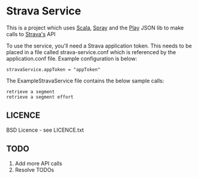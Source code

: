 Strava Service
===============

This is a project which uses [Scala][scala], [Spray][spray] and the [Play][play] JSON lib to make calls to [Strava's][strava] API

To use the service, you'll need a Strava application token. This needs to be placed in a file called strava-service.conf which is referenced by the application.conf file. Example configuration is below:

    stravaService.appToken = "appToken"

The ExampleStravaService file contains the below sample calls:

    retrieve a segment
    retrieve a segment effort


LICENCE
-------

BSD Licence - see LICENCE.txt


TODO
----

1. Add more API calls
2. Resolve TODOs

[scala]: http://www.scala-lang.org/ "Scala Language"
[spray]: http://spray.io/ "Spray"
[play]: https://www.playframework.com/documentation/2.0/ScalaJson
[strava]: https://www.strava.com/